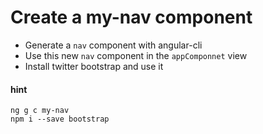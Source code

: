 # Create a my-nav component

* Generate a `nav` component with angular-cli
* Use this new `nav` component in the `appComponnet` view
* Install twitter bootstrap and use it

#### hint

`ng g c my-nav` \
`npm i --save bootstrap`